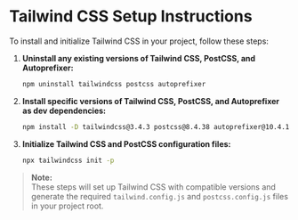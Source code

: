 # Tailwind CSS Setup Instructions

To install and initialize Tailwind CSS in your project, follow these steps:

1. **Uninstall any existing versions of Tailwind CSS, PostCSS, and Autoprefixer:**
   ```bash
   npm uninstall tailwindcss postcss autoprefixer
   ```

2. **Install specific versions of Tailwind CSS, PostCSS, and Autoprefixer as dev dependencies:**
   ```bash
   npm install -D tailwindcss@3.4.3 postcss@8.4.38 autoprefixer@10.4.19
   ```

3. **Initialize Tailwind CSS and PostCSS configuration files:**
   ```bash
   npx tailwindcss init -p
   ```

> **Note:**  
> These steps will set up Tailwind CSS with compatible versions and generate the required `tailwind.config.js` and `postcss.config.js` files in your project root.

